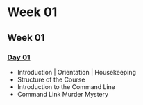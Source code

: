 # Week 01

## Week 01

### ​[Day 01](https://bengali-rashida.gitbook.io/sei-33-gitbook/week-01/day-01) <a id="day-01"></a>

* Introduction \| Orientation \| Housekeeping
* Structure of the Course
* Introduction to the Command Line
* Command Link Murder Mystery

### ​ <a id="day-01-1"></a>

